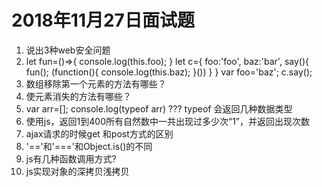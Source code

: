 # 2018年11月27日面试题
1. 说出3种web安全问题
2. 	
	let fun=()=>{
		console.log(this.foo);
		}
		let  c={
		foo:'foo',
		baz:'bar',
		say(){
		fun();
		(function(){
			console.log(this.baz);
		}())
		}
		}
		var foo='baz';
		c.say();
3. 数组移除第一个元素的方法有哪些？
4. 使元素消失的方法有哪些？
5. var arr=[];
console.log(typeof arr)  ???
typeof  会返回几种数据类型
6. 使用js，返回1到400所有自然数中一共出现过多少次“1”，并返回出现次数  
7. ajax请求的时候get 和post方式的区别
8. '\=\='和'\=\=\='和Object.is()的不同
9. js有几种函数调用方式?
10. js实现对象的深拷贝浅拷贝